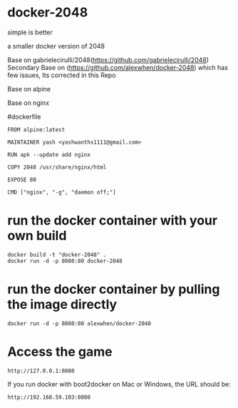 # docker-2048

simple is better

a smaller docker version of 2048

Base on gabrielecirulli/2048(https://github.com/gabrielecirulli/2048)
Secondary Base on (https://github.com/alexwhen/docker-2048) which has few issues, Its corrected in this Repo

Base on alpine

Base on nginx

#dockerfile

    FROM alpine:latest

    MAINTAINER yash <yashwanths1111@gmail.com>

    RUN apk --update add nginx

    COPY 2048 /usr/share/nginx/html

    EXPOSE 80

    CMD ["nginx", "-g", "daemon off;"]

# run the docker container with your own build

    docker build -t "docker-2048" .
    docker run -d -p 8080:80 docker-2048

# run the docker container by pulling the image directly

    docker run -d -p 8080:80 alexwhen/docker-2048

# Access the game

    http://127.0.0.1:8080

If you run docker with boot2docker on Mac or Windows, the URL should be:
 
    http://192.168.59.103:8080

